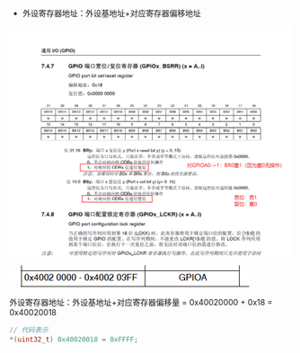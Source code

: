 * 外设寄存器地址：外设基地址+对应寄存器偏移地址

![image-20230327111058546](https://raw.githubusercontent.com/kurisaW/picbed/main/img/202303271110623.png)

![image-20230327112404459](https://raw.githubusercontent.com/kurisaW/picbed/main/img/202303271124541.png)

外设寄存器地址：外设基地址+对应寄存器偏移量 = 0x40020000 + 0x18 = 0x40020018

```c
// 代码表示
*(uint32_t) 0x40020018 = 0xFFFF;
```

